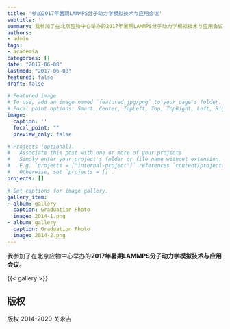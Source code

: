```yaml
---
title: '参加2017年暑期LAMMPS分子动力学模拟技术与应用会议'
subtitle: ''
summary: 我参加了在北京应物中心举办的2017年暑期LAMMPS分子动力学模拟技术与应用会议。
authors:
- admin
tags:
- academia
categories: []
date: "2017-06-08"
lastmod: "2017-06-08"
featured: false
draft: false

# Featured image
# To use, add an image named `featured.jpg/png` to your page's folder.
# Focal point options: Smart, Center, TopLeft, Top, TopRight, Left, Right, BottomLeft, Bottom, BottomRight
image:
  caption: ''
  focal_point: ""
  preview_only: false

# Projects (optional).
#   Associate this post with one or more of your projects.
#   Simply enter your project's folder or file name without extension.
#   E.g. `projects = ["internal-project"]` references `content/project/deep-learning/index.md`.
#   Otherwise, set `projects = []`.
projects: []

# Set captions for image gallery.
gallery_item:
- album: gallery
  caption: Graduation Photo
  image: 2014-1.png
- album: gallery
  caption: Graduation Photo
  image: 2014-2.png
---
```


我参加了在北京应物中心举办的**2017年暑期LAMMPS分子动力学模拟技术与应用会议**。

{{< gallery >}}

## 版权

版权 2014-2020 关永吉

